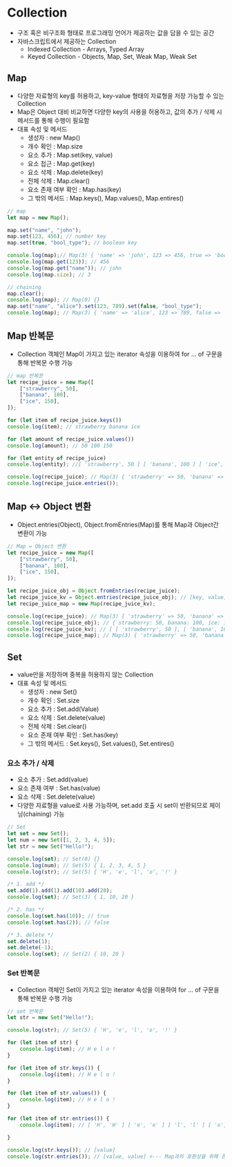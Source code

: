 # Collection

- 구조 혹은 비구조화 형태로 프로그래밍 언어가 제공하는 값을 담을 수 있는 공간
- 자바스크립트에서 제공하는 Collection
    - Indexed Collection - Arrays, Typed Array
    - Keyed Collection - Objects, Map, Set, Weak Map, Weak Set

## Map

- 다양한 자료형의 key를 허용하고, key-value 형태의 자료형을 저장 가능할 수 있는 Collection
- Map은 Object 대비 비교하면 다양한 key의 사용을 허용하고, 값의 추가 / 삭제 시 메서드를 통해 수행이 필요함
- 대표 속성 및 메서드
    - 생성자 : new Map()
    - 개수 확인 : Map.size
    - 요소 추가 : Map.set(key, value)
    - 요소 접근 : Map.get(key)
    - 요소 삭제 : Map.delete(key)
    - 전체 삭제 : Map.clear()
    - 요소 존재 여부 확인 : Map.has(key)
    - 그 밖의 메서드 : Map.keys(), Map.values(), Map.entires()

```jsx
// map
let map = new Map();

map.set("name", "john");
map.set(123, 456); // number key
map.set(true, "bool_type"); // boolean key

console.log(map);// Map(3) { 'name' => 'john', 123 => 456, true => 'bool_type' }
console.log(map.get(123)); // 456
console.log(map.get("name")); // john
console.log(map.size); // 3

// chaining 
map.clear();
console.log(map); // Map(0) {}
map.set("name", "alice").set(123, 789).set(false, "bool_type"); 
console.log(map); // Map(3) { 'name' => 'alice', 123 => 789, false => 'bool
```

## Map 반복문

- Collection 객체인 Map이 가지고 있는 iterator 속성을 이용하여 for ... of 구문을 통해 반복문 수행 가능

```jsx
// map 반복문
let recipe_juice = new Map([ 
	["strawberry", 50], 
	["banana", 100],
	["ice", 150], 
]);

for (let item of recipe_juice.keys()) 
console.log(item); // strawberry banana ice

for (let amount of recipe_juice.values()) 
console.log(amount); // 50 100 150

for (let entity of recipe_juice) 
console.log(entity); //[ 'strawberry', 50 ] [ 'banana', 100 ] [ 'ice', 150 ] 

console.log(recipe_juice); // Map(3) { 'strawberry' => 50, 'banana' => 100, 'ice' => 150 } 
console.log(recipe_juice.entries());
```

## Map ↔ Object 변환

- Object.entries(Object), Object.fromEntries(Map)를 통해 Map과 Object간 변환이 가능

```jsx
// Map ↔ Object 변환
let recipe_juice = new Map([ 
	["strawberry", 50], 
	["banana", 100],
	["ice", 150], 
]);

let recipe_juice_obj = Object.fromEntries(recipe_juice);
let recipe_juice_kv = Object.entries(recipe_juice_obj); // [key, value]
let recipe_juice_map = new Map(recipe_juice_kv);

console.log(recipe_juice); // Map(3) { 'strawberry' => 50, 'banana' => 100, 'ice' => 150 } 
console.log(recipe_juice_obj); // { strawberry: 50, banana: 100, ice: 150 } 
console.log(recipe_juice_kv); // [ [ 'strawberry', 50 ], [ 'banana', 100 ], [ 'ice', 150 ] ] 
console.log(recipe_juice_map); // Map(3) { 'strawberry' => 50, 'banana' => 100, 'ice' => 150 }
```

## Set

- value만을 저장하며 중복을 허용하지 않는 Collection
- 대표 속성 및 메서드
    - 생성자 : new Set()
    - 개수 확인 : Set.size
    - 요소 추가 : Set.add(Value)
    - 요소 삭제 : Set.delete(value)
    - 전체 삭제 : Set.clear()
    - 요소 존재 여부 확인 : Set.has(key)
    - 그 밖의 메서드 : Set.keys(), Set.values(), Set.entires()

### 요소 추가 / 삭제

- 요소 추가 : Set.add(value)
- 요소 존재 여부 : Set.has(value)
- 요소 삭제 : Set.delete(value)
- 다양한 자료형을 value로 사용 가능하며, set.add 호출 시 set이 반환되므로 체이닝(chaining) 가능

```jsx
// Set
let set = new Set();
let num = new Set([1, 2, 3, 4, 5]);
let str = new Set("Hello!");

console.log(set); // Set(0) {} 
console.log(num); // Set(5) { 1, 2, 3, 4, 5 } 
console.log(str); // Set(5) { 'H', 'e', 'l', 'o', '!' } 

/* 1. add */
set.add(1).add(1).add(10).add(20);
console.log(set); // Set(3) { 1, 10, 20 } 

/* 2. has */
console.log(set.has(10)); // true 
console.log(set.has(2)); // false 

/* 3. delete */
set.delete(1); 
set.delete(-1);
console.log(set); // Set(2) { 10, 20 }
```

### Set 반복문

- Collection 객체인 Set이 가지고 있는 iterator 속성을 이용하여 for ... of 구문을 통해 반복문 수행 가능

```jsx
// set 반복문
let str = new Set("Hello!"); 

console.log(str); // Set(5) { 'H', 'e', 'l', 'o', '!' } 

for (let item of str) {
	console.log(item); // H e l o !
}

for (let item of str.keys()) {
	console.log(item); // H e l o !
} 

for (let item of str.values()) {
	console.log(item); // H e l o !
}

for (let item of str.entries()) {
	console.log(item); // [ 'H', 'H' ] [ 'e', 'e' ] [ 'l', 'l' ] [ 'o', 'o' ] [ '!', '!' ] 

}

console.log(str.keys()); // [value]
console.log(str.entries()); // [value, value] <--- Map과의 호환성을 위해 존재
```
